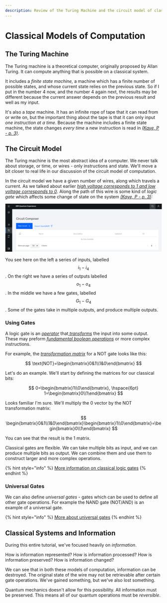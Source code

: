 ```yaml
---
description: Review of the Turing Machine and the circuit model of classical computation
---
```


# Classical Models of Computation

## The Turing Machine

The Turing machine is a theoretical computer, originally proposed by Allan Turing. It can compute anything that is possible on a classical system.

It includes a _finite state machine,_ a machine which has a finite number of possible states, and whose current state relies on the previous state. So if I put in the number 4 now, and the number 4 again next, the results may be different because the current answer depends on the previous result and well as my input.

It's also a _tape_ machine. It has an infinite rope of tape that it can read from or write on, but the important thing about the tape is that it can only input _one instruction at a time_. Because the machine includes a finite state machine, the state changes _every time_ a new instruction is read in [_\(Kaye, P - p. 3\)_](quantum-circuit-summary/quantum-circuit-references.md#the-turing-machine).

## The Circuit Model

The Turing machine is the most abstract idea of a computer. We never talk about storage, or time, or wires - only instructions and state. We'll move a bit closer to real life in our discussion of the circuit model of computation.

In the circuit model we have a given number of wires, along which travels a current. As we talked about earlier [_high voltage corresponds to 1 and low voltage corresponds to 0_](../qubits/classical-bits.md#yes-no). Along the path of this wire is some kind of _logic gate_ which affects some change of state on the system [_\(Kaye, P - p. 3\)_](quantum-circuit-summary/quantum-circuit-references.md#a-circuit-diagram)_:_

![A circuit diagram](../.gitbook/assets/image%20%2825%29.png)

You see here on the left a series of inputs, labelled $$i_1 - i_4$$. On the right we have a series of outputs labelled $$o_1 - o_4$$. In the middle we have a few gates, labelled $$G_1 - G_4$$. Some of the gates take in multiple outputs, and produce multiple outputs.

### Using Gates

A logic gate is an [_operator_](../linear-algebra/transformations.md#operators) that[ _transforms_](../linear-algebra/transformations.md#transformation-matrices) the input into some output. These may preform [_fundamental boolean operations_](../qubits/classical-bits.md#boolean-operations) or more complex instructions.

For example, the [_transformation matrix_](../linear-algebra/transformations.md#transformation-matrices) for a NOT gate looks like this:

$$
\text{NOT}=\begin{bmatrix}0&1\\1&0\end{bmatrix}
$$

Let's do an example. We'll start by defining the matrices for our classical bits:

$$
0=\begin{bmatrix}1\\0\end{bmatrix}, \hspace{6pt} 1=\begin{bmatrix}0\\1\end{bmatrix}
$$

Looks familiar I'm sure. We'll multiply the 0 vector by the NOT transformation matrix:

$$
\begin{bmatrix}0&1\\1&0\end{bmatrix}\begin{bmatrix}1\\0\end{bmatrix}=\begin{bmatrix}0\\1\end{bmatrix}
$$

You can see that the result is the 1 matrix.

Classical gates are flexible. We can take multiple bits as input, and we can produce multiple bits as output. We can combine them and use them to construct larger and more complex operations.

{% hint style="info" %}
[More information on classical logic gates](https://www.khanacademy.org/computing/ap-computer-science-principles/computers-101/logic-gates-and-circuits/a/logic-gates)
{% endhint %}

### Universal Gates

We can also define _universal gates_ - gates which can be used to define all other gate operations. For example the NAND gate \(NOT/AND\) is an example of a universal gate.

{% hint style="info" %}
[More about universal gates](https://www.electronics-tutorials.ws/logic/universal-gates.html)
{% endhint %}

## Classical Systems and Information

During this entire tutorial, we've focused heavily on _information_.

How is information represented? How is information processed? How is information preserved? How is information changed?

We can see that in both these models of computation, information can be destroyed. The original state of the wire may not be retrievable after certain gate operations. We've gained something, but we've also lost something.

Quantum mechanics doesn't allow for this possibility. All information must be preserved. This means all of our quantum operations must be _reversible_.

